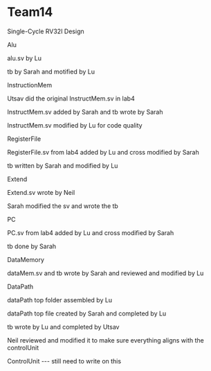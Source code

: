 # Team14

Single-Cycle RV32I Design 

Alu

alu.sv by Lu

tb by Sarah and motified by Lu 


InstructionMem

Utsav did the original InstructMem.sv in lab4

InstructMem.sv added by Sarah and tb wrote by Sarah

InstructMem.sv modified by Lu for code quality


RegisterFile

RegisterFile.sv from lab4 added by Lu and cross modified by Sarah

tb written by Sarah and modified by Lu 


Extend

Extend.sv wrote by Neil

Sarah modified the sv and wrote the tb


PC

PC.sv from lab4 added by Lu and cross modified by Sarah

tb done by Sarah


DataMemory

dataMem.sv and tb wrote by Sarah and reviewed and modified by Lu 


DataPath

dataPath top folder assembled by Lu

dataPath top file created by Sarah and completed by Lu 

tb wrote by Lu and completed by Utsav 

Neil reviewed and modified it to make sure everything aligns with the controlUnit


ControlUnit
--- still need to write on this

